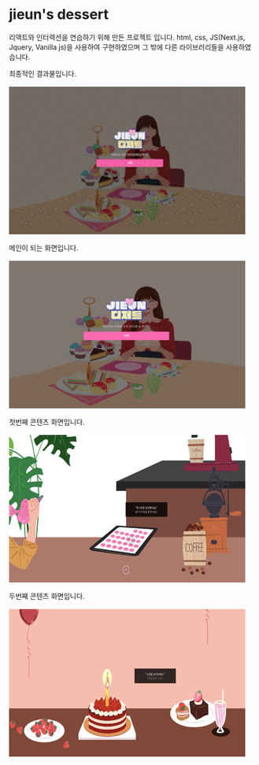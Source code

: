 # jieun's dessert

리액트와 인터렉션을 연습하기 위해 만든 프로젝트 입니다. 
html, css, JS(Next.js, Jquery, Vanilla js)을 사용하여 구현하였으며 그 밖에 다른 라이브러리들을 사용하였습니다. 

최종적인 결과물입니다. <br> <br>
<img src="dessert.gif"  width="480" height="300"> 

메인이 되는 화면입니다. <br> <br>
<img src="screenshot-main.jpg"  width="480" height="300"> <br>

첫번째 콘텐츠 화면입니다. <br> <br>
<img src="screenshot-sub1.jpg"  width="480" height="300"> <br>

두번째 콘텐츠 화면입니다. <br> <br>
<img src="screenshot-sub2.jpg"  width="480" height="300"> <br>




